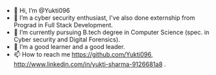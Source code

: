 - 👋 Hi, I’m @Yukti096
- 👀 I’m a cyber security enthusiast, I've also done externship from Prograd in Full Stack Development.
- 🌱 I’m currently pursuing B.tech degree in Computer Science (spec. in Cyber security and Digital Forensics).
- 💞️ I’m a good learner and a good leader.
- 📫 How to reach me https://github.com/Yukti096, http://www.linkedin.com/in/yukti-sharma-9126681a8 .

<!---
Yukti096/Yukti096 is a ✨ special ✨ repository because its `README.md` (this file) appears on your GitHub profile.
You can click the Preview link to take a look at your changes.
--->
